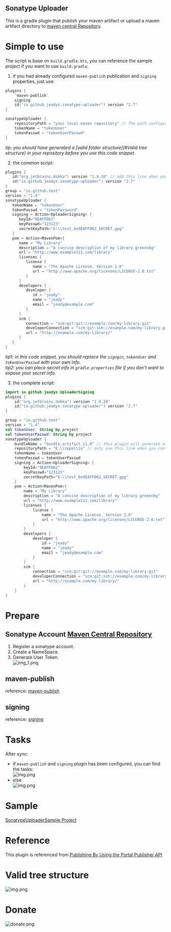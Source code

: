 Sonatype Uploader
---
This is a gradle plugin that publish your maven artifact or upload a maven artifact directory to [maven central Repository](https://central.sonatype.com).

# Simple to use  

The script is base on `build.gradle.kts`, you can reference the sample project if you want to use `build.gradle`.
1. if you had already configured `maven-publish` publication and `signing` properties, just use:  
```kotlin
plugins {    
    `maven-publish`
    signing
    id("io.github.jeadyx.sonatype-uploader") version "2.7"
}

sonatypeUploader {
    repositoryPath = "your local maven repository" // The path configured at your publishing.repositories locally, ex: project.layout.buildDirectory.dir("repo").get().asFile.path
    tokenName = "tokenUser"
    tokenPasswd = "tokenUserPasswd"
}
```
*tip: you should have generated a [valid folder structure](#Valid tree structure) in your repository before you use this code snippet.*

2. the common script:  
```kotlin
plugins {
   id("org.jetbrains.dokka") version "1.9.20" // add this line when you using kotlin project else comment it
   id("io.github.jeadyx.sonatype-uploader") version "2.7"
}
group = "io.github.test"
version = "1.4"
sonatypeUploader {
   tokenName = "tokenUser"
   tokenPasswd = "tokenPassword"
   signing = Action<UploaderSigning> {
      keyId="9EAFF062"
      keyPasswd="123123"
      secretKeyPath="E:\\test_0x9EAFF062_SECRET.gpg"
   }
   pom = Action<MavenPom>{
      name = "My Library"
      description = "A concise description of my library greennbg"
      url = "http://www.example111.com/library"
      licenses {
         license {
            name = "The Apache License, Version 2.0"
            url = "http://www.apache.org/licenses/LICENSE-2.0.txt"
         }
      }
      developers {
         developer {
            id = "jeady"
            name = "jeady"
            email = "jeady@example.com"
         }
      }
      scm {
         connection = "scm:git:git://example.com/my-library.git"
         developerConnection = "scm:git:ssh://example.com/my-library.git"
         url = "http://example.com/my-library/"
      }
   }
}
```
*tip1: in this code snippet, you should replace the `signgin`, `tokenUser` and `tokenUserPasswd` with your own info.*  
*tip2: you can place secret info in `gradle.properties` file if you don't want to expose your secret info.*  

3. the complete script:  
```kotlin
import io.github.jeadyx.UploaderSigning
plugins {
    id("org.jetbrains.dokka") version "1.9.20"
    id("io.github.jeadyx.sonatype-uploader") version "2.7"
}

group = "io.github.test"
version = "1.4"
val tokenUser: String by project
val tokenUserPasswd: String by project
sonatypeUploader {
    bundleName = "bundle_artifact_v1.0" // this plugin will generate a bundle name for you automatically, but you can set it manually
    repositoryPath = "E:\\repo\\io" // only use this line when you configure `maven-publish` and `signing` plugin manually
    tokenName = tokenUser
    tokenPasswd = tokenUserPasswd
    signing = Action<UploaderSigning> {
        keyId="9EAFF062"
        keyPasswd="123123"
        secretKeyPath="E:\\test_0x9EAFF062_SECRET.gpg"
    }
    pom = Action<MavenPom>{
        name = "My Library"
        description = "A concise description of my library greennbg"
        url = "http://www.example111.com/library"
        licenses {
            license {
                name = "The Apache License, Version 2.0"
                url = "http://www.apache.org/licenses/LICENSE-2.0.txt"
            }
        }
        developers {
            developer {
                id = "jeady"
                name = "jeady"
                email = "jeady@example.com"
            }
        }
        scm {
            connection = "scm:git:git://example.com/my-library.git"
            developerConnection = "scm:git:ssh://example.com/my-library.git"
            url = "http://example.com/my-library/"
        }
    }
}
```

# Prepare  
## Sonatype Account [Maven Central Repository](https://central.sonatype.com/)  
1. Register a sonatype account.  
2. Create a NameSpace.  
3. Generate User Token.   
   ![img_1.png](imgs/tokenUser.png)

## maven-publish  
reference: [maven-publish](https://docs.gradle.org/current/userguide/publishing_maven.html)  

## signing     
reference: [signing](https://docs.gradle.org/current/userguide/signing_plugin.html)  

# Tasks  
After sync:  
* if `maven-publish` and `signing` plugin has been configured, you can find the tasks:  
![img.png](imgs/configuredTasks.png)  
* else  
  ![img.png](imgs/allTasks.png)  

# Sample  
[SonatypeUploaderSample Project](https://github.com/jeadyx/SonatypeUploaderSample)  

# Reference  
This plugin is referenced from [Publishing By Using the Portal Publisher API](https://central.sonatype.org/publish/publish-portal-api/)  

# Valid tree structure  
![img.png](imgs/validFolderStructure.png)  

# Donate   
![donate.png](imgs/donate.png)  
